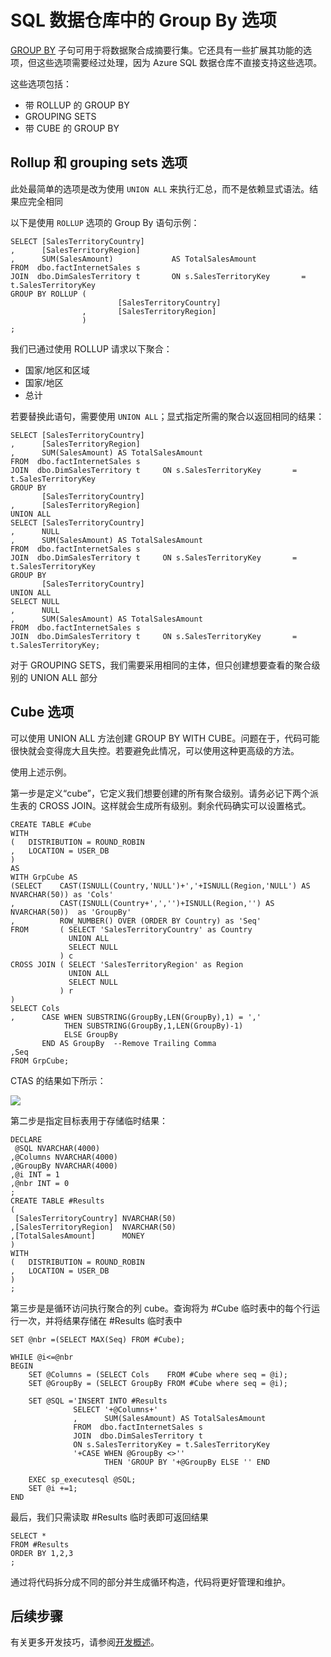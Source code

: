 <properties
   pageTitle="SQL 数据仓库中的 Group By 选项 | Azure"
   description="有关在开发解决方案时实现 Azure SQL 数据仓库中的 Group By 选项的技巧。"
   services="sql-data-warehouse"
   documentationCenter="NA"
   authors="jrowlandjones"
   manager="barbkess"
   editor=""/>

<tags
   ms.service="sql-data-warehouse"
   ms.date="06/14/2016"
   wacn.date="08/01/2016"/>

# SQL 数据仓库中的 Group By 选项

[GROUP BY][] 子句可用于将数据聚合成摘要行集。它还具有一些扩展其功能的选项，但这些选项需要经过处理，因为 Azure SQL 数据仓库不直接支持这些选项。

这些选项包括：
- 带 ROLLUP 的 GROUP BY
- GROUPING SETS
- 带 CUBE 的 GROUP BY

## Rollup 和 grouping sets 选项
此处最简单的选项是改为使用 `UNION ALL` 来执行汇总，而不是依赖显式语法。结果应完全相同

以下是使用 `ROLLUP` 选项的 Group By 语句示例：


	SELECT [SalesTerritoryCountry]
	,      [SalesTerritoryRegion]
	,      SUM(SalesAmount)             AS TotalSalesAmount
	FROM  dbo.factInternetSales s
	JOIN  dbo.DimSalesTerritory t       ON s.SalesTerritoryKey       = t.SalesTerritoryKey
	GROUP BY ROLLUP (
	                        [SalesTerritoryCountry]
	                ,       [SalesTerritoryRegion]
	                )
	;


我们已通过使用 ROLLUP 请求以下聚合：
- 国家/地区和区域
- 国家/地区
- 总计

若要替换此语句，需要使用 `UNION ALL`；显式指定所需的聚合以返回相同的结果：


	SELECT [SalesTerritoryCountry]
	,      [SalesTerritoryRegion]
	,      SUM(SalesAmount) AS TotalSalesAmount
	FROM  dbo.factInternetSales s
	JOIN  dbo.DimSalesTerritory t     ON s.SalesTerritoryKey       = t.SalesTerritoryKey
	GROUP BY 
	       [SalesTerritoryCountry]
	,      [SalesTerritoryRegion]
	UNION ALL
	SELECT [SalesTerritoryCountry]
	,      NULL
	,      SUM(SalesAmount) AS TotalSalesAmount
	FROM  dbo.factInternetSales s
	JOIN  dbo.DimSalesTerritory t     ON s.SalesTerritoryKey       = t.SalesTerritoryKey
	GROUP BY 
	       [SalesTerritoryCountry]
	UNION ALL
	SELECT NULL
	,      NULL
	,      SUM(SalesAmount) AS TotalSalesAmount
	FROM  dbo.factInternetSales s
	JOIN  dbo.DimSalesTerritory t     ON s.SalesTerritoryKey       = t.SalesTerritoryKey;


对于 GROUPING SETS，我们需要采用相同的主体，但只创建想要查看的聚合级别的 UNION ALL 部分

## Cube 选项
可以使用 UNION ALL 方法创建 GROUP BY WITH CUBE。问题在于，代码可能很快就会变得庞大且失控。若要避免此情况，可以使用这种更高级的方法。

使用上述示例。

第一步是定义“cube”，它定义我们想要创建的所有聚合级别。请务必记下两个派生表的 CROSS JOIN。这样就会生成所有级别。剩余代码确实可以设置格式。


	CREATE TABLE #Cube
	WITH 
	(   DISTRIBUTION = ROUND_ROBIN
	,   LOCATION = USER_DB
	)
	AS
	WITH GrpCube AS
	(SELECT    CAST(ISNULL(Country,'NULL')+','+ISNULL(Region,'NULL') AS NVARCHAR(50)) as 'Cols'
	,          CAST(ISNULL(Country+',','')+ISNULL(Region,'') AS NVARCHAR(50))  as 'GroupBy'
	,          ROW_NUMBER() OVER (ORDER BY Country) as 'Seq'
	FROM       ( SELECT 'SalesTerritoryCountry' as Country
	             UNION ALL
	             SELECT NULL
	           ) c
	CROSS JOIN ( SELECT 'SalesTerritoryRegion' as Region
	             UNION ALL
	             SELECT NULL
	           ) r
	)
	SELECT Cols
	,      CASE WHEN SUBSTRING(GroupBy,LEN(GroupBy),1) = ',' 
	            THEN SUBSTRING(GroupBy,1,LEN(GroupBy)-1) 
	            ELSE GroupBy 
	       END AS GroupBy  --Remove Trailing Comma
	,Seq
	FROM GrpCube;


CTAS 的结果如下所示：

![][1]

第二步是指定目标表用于存储临时结果：


	DECLARE
	 @SQL NVARCHAR(4000)
	,@Columns NVARCHAR(4000)
	,@GroupBy NVARCHAR(4000)
	,@i INT = 1
	,@nbr INT = 0
	;
	CREATE TABLE #Results
	(
	 [SalesTerritoryCountry] NVARCHAR(50)
	,[SalesTerritoryRegion]  NVARCHAR(50)
	,[TotalSalesAmount]      MONEY
	)
	WITH
	(   DISTRIBUTION = ROUND_ROBIN
	,   LOCATION = USER_DB
	)
	;


第三步是是循环访问执行聚合的列 cube。查询将为 #Cube 临时表中的每个行运行一次，并将结果存储在 #Results 临时表中


	SET @nbr =(SELECT MAX(Seq) FROM #Cube);

	WHILE @i<=@nbr
	BEGIN
	    SET @Columns = (SELECT Cols    FROM #Cube where seq = @i);
	    SET @GroupBy = (SELECT GroupBy FROM #Cube where seq = @i);

	    SET @SQL ='INSERT INTO #Results
	              SELECT '+@Columns+'
	              ,      SUM(SalesAmount) AS TotalSalesAmount
	              FROM  dbo.factInternetSales s
	              JOIN  dbo.DimSalesTerritory t  
	              ON s.SalesTerritoryKey = t.SalesTerritoryKey
	              '+CASE WHEN @GroupBy <>''
	                     THEN 'GROUP BY '+@GroupBy ELSE '' END

	    EXEC sp_executesql @SQL;
	    SET @i +=1;
	END


最后，我们只需读取 #Results 临时表即可返回结果


	SELECT *
	FROM #Results
	ORDER BY 1,2,3
	;


通过将代码拆分成不同的部分并生成循环构造，代码将更好管理和维护。


## 后续步骤
有关更多开发技巧，请参阅[开发概述][]。

<!--Image references-->
[1]: ./media/sql-data-warehouse-develop-group-by-options/sql-data-warehouse-develop-group-by-cube.png

<!--Article references-->
[开发概述]: /documentation/articles/sql-data-warehouse-overview-develop/

<!--MSDN references-->
[GROUP BY]: https://msdn.microsoft.com/zh-cn/library/ms177673.aspx


<!--Other Web references-->

<!---HONumber=Mooncake_0725_2016-->
